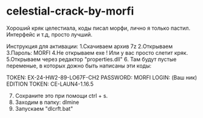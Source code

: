 # celestial-crack-by-morfi
Хороший кряк целестиала, коды писал морфи, лично я только пастил.
Интерфейс и т.д, просто лучший.

Инструкция для активации: 
1.Скачиваем архив 7z
2.Открываем 
3.Пароль: MORFI
4.Не открываем exe ! Или у вас просто слетит кряк.
5.Открываем через редактор "properties.dll"
6. Там будут пустые переменые, в которых дожно быть написаны эти коды:

TOKEN: EX-24-HW2-89-LO67F-CH2
PASSWORD: MORFI
LOGIN: (Ваш ник)
EDITION TOKEN: CE-LAUN4-1.16.5

7. Сохраните это при помощи ctrl + s.
8. Заходим в папку: dlmine
9. Запускаем "dlcrft.bat"
